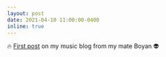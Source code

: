 ```yaml
---
layout: post
date: 2021-04-10 11:00:00-0400
inline: true
---
```


:fire: [First post](/music/48_otad/) on my music blog from my mate Boyan :alien:
